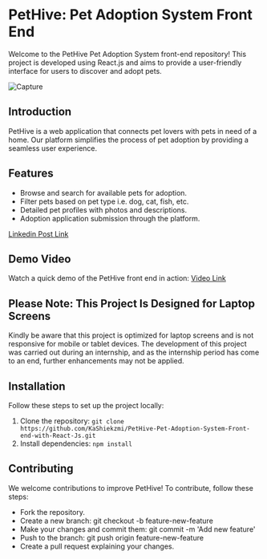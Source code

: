 # PetHive: Pet Adoption System Front End

Welcome to the PetHive Pet Adoption System front-end repository! This project is developed using React.js and aims to provide a user-friendly interface for users to discover and adopt pets.

![Capture](https://github.com/KaShiekzmi/PetHive-Pet-Adoption-System-Front-end-with-React-Js/assets/114513868/a7d18bd8-db40-4729-ad56-5d4d90b7571f)

## Introduction

PetHive is a web application that connects pet lovers with pets in need of a home. Our platform simplifies the process of pet adoption by providing a seamless user experience.

## Features

- Browse and search for available pets for adoption.
- Filter pets based on pet type i.e. dog, cat, fish, etc.
- Detailed pet profiles with photos and descriptions.
- Adoption application submission through the platform.

[Linkedin Post Link](https://www.linkedin.com/posts/kashiekzmi_PetHive-petadoptionsystem-reactjs-activity-7097093926435663872-74zE?utm_source=share&utm_medium=member_desktop)

## Demo Video

Watch a quick demo of the PetHive front end in action:
[Video Link](https://github.com/KaShiekzmi/PetHive-Pet-Adoption-System-Front-end-with-React-Js/assets/114513868/763719d5-10e2-4171-8d1c-837d4edecf6b)

## **Please Note: This Project Is Designed for Laptop Screens**

Kindly be aware that this project is optimized for laptop screens and is not responsive for mobile or tablet devices. The development of this project was carried out during an internship, and as the internship period has come to an end, further enhancements may not be applied.

## Installation

Follow these steps to set up the project locally:

1. Clone the repository: `git clone https://github.com/KaShiekzmi/PetHive-Pet-Adoption-System-Front-end-with-React-Js.git`
2. Install dependencies: `npm install`

## Contributing

We welcome contributions to improve PetHive! To contribute, follow these steps:

- Fork the repository.
- Create a new branch: git checkout -b feature-new-feature
- Make your changes and commit them: git commit -m 'Add new feature'
- Push to the branch: git push origin feature-new-feature
- Create a pull request explaining your changes.

